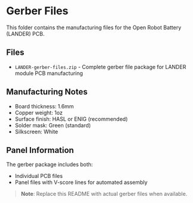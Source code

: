 # Gerber Files

This folder contains the manufacturing files for the Open Robot Battery (LANDER) PCB.

## Files

- `LANDER-gerber-files.zip` - Complete gerber file package for LANDER module PCB manufacturing

## Manufacturing Notes

- Board thickness: 1.6mm
- Copper weight: 1oz
- Surface finish: HASL or ENIG (recommended)
- Solder mask: Green (standard)
- Silkscreen: White

## Panel Information

The gerber package includes both:
- Individual PCB files
- Panel files with V-score lines for automated assembly

> **Note**: Replace this README with actual gerber files when available.
